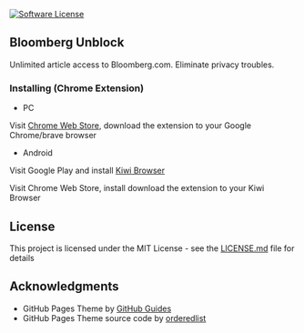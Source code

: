[![Software License](https://img.shields.io/badge/license-MIT-brightgreen.svg)](LICENSE)

## Bloomberg Unblock

Unlimited article access to Bloomberg.com. Eliminate privacy troubles.

### Installing (Chrome Extension)

- PC

Visit [Chrome Web Store](https://chrome.google.com/webstore/detail/bloomberg-unblock/mbgcckpnfobpglflekdmmgikkooikmkm), download the extension to your Google Chrome/brave browser

- Android

Visit Google Play and install [Kiwi Browser](https://play.google.com/store/apps/details?id=com.kiwibrowser.browser)

Visit Chrome Web Store, install download the extension to your Kiwi Browser

## License

This project is licensed under the MIT License - see the [LICENSE.md](https://github.com/samchu11/bloomberg-unblock/blob/master/LICENSE) file for details

## Acknowledgments

- GitHub Pages Theme by [GitHub Guides](https://guides.github.com/features/pages/)
- GitHub Pages Theme source code by [orderedlist](https://github.com/orderedlist/minimal)
